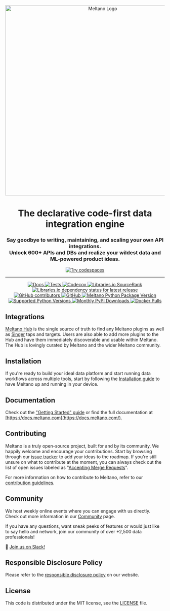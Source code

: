 <div align="center">
  <picture align="center" with="600">
    <source media="(prefers-color-scheme: dark)" srcset="https://user-images.githubusercontent.com/5394188/228290090-d8a1bfe4-988e-49ef-9f2f-a86f2b014536.svg">
    <source media="(prefers-color-scheme: light)" srcset="https://user-images.githubusercontent.com/5394188/228290103-94d79298-cd85-4918-862b-97add5bc7f54.svg">
  <img alt="Meltano Logo" src="https://user-images.githubusercontent.com/5394188/228290103-94d79298-cd85-4918-862b-97add5bc7f54.svg" width="600"/>
  </picture>
</div>

<h1 align="center">The declarative code-first data integration engine</h1>
<h3 align="center">Say goodbye to writing, maintaining, and scaling your own API integrations.<br>Unlock 600+ APIs and DBs and realize your wildest data and ML-powered product ideas.</h3>

<div align="center">
<a href="https://meltano.com/demo">
<img alt="Try codespaces" src="https://img.shields.io/static/v1?label=&message=Try live demo with Codespaces&color=02a5a5&style=for-the-badge&logo=github"/>
</a>
</div>

---

<div align="center">
<a href="https://docs.meltano.com/">
<img alt="Docs" src="https://img.shields.io/website?down_color=red&down_message=offline&label=Docs&up_color=blue&up_message=online&url=https%3A%2F%2Fdocs.meltano.com%2F"/>
</a>
<a href="https://github.com/meltano/meltano/actions/workflows/test.yml?query=branch%3Amain">
<img alt="Tests" src="https://github.com/meltano/meltano/actions/workflows/test.yml/badge.svg"/>
</a>
<a href="https://codecov.io/github/meltano/meltano">
<img alt="Codecov" src="https://codecov.io/gh/meltano/meltano/branch/main/graph/badge.svg"/>
</a>
<a href="https://libraries.io/pypi/meltano/sourcerank">
<img alt="Libraries.io SourceRank" src="https://img.shields.io/librariesio/sourcerank/pypi/meltano?label=SourceRank"/>
</a>
<a href="https://libraries.io/pypi/meltano">
<img alt="Libraries.io dependency status for latest release" src="https://img.shields.io/librariesio/release/pypi/meltano?label=Dependencies"/>
</a>
</div>

<div align="center">
<a href="https://github.com/meltano/meltano/graphs/contributors">
<img alt="GitHub contributors" src="https://img.shields.io/github/contributors/meltano/meltano?label=Contributors"/>
</a>
<a href="https://github.com/meltano/meltano/blob/main/LICENSE">
<img alt="GitHub" src="https://img.shields.io/github/license/meltano/meltano?color=blue&label=License"/>
</a>
<a href="https://pypi.org/project/meltano/">
<img alt="Meltano Python Package Version" src="https://img.shields.io/pypi/v/meltano?label=Version"/>
</a>
<a href="https://pypi.org/project/meltano/">
<img alt="Supported Python Versions" src="https://img.shields.io/pypi/pyversions/meltano?label=Python"/>
</a>
<a href="https://pypi.org/project/meltano/">
<img alt="Monthly PyPI Downloads" src="https://img.shields.io/pypi/dm/meltano?label=PyPI%20Downloads"/>
</a>
<a href="https://hub.docker.com/r/meltano/meltano">
<img alt="Docker Pulls" src="https://img.shields.io/docker/pulls/meltano/meltano?label=Docker%20Pulls"/>
</a>
</div>

Integrations
------------

[Meltano Hub](https://hub.meltano.com/) is the single source of truth to find any Meltano plugins as well as [Singer](https://singer.io/) taps and targets. Users are also able to add more plugins to the Hub and have them immediately discoverable and usable within Meltano. The Hub is lovingly curated by Meltano and the wider Meltano community.

Installation
------------

If you're ready to build your ideal data platform and start running data workflows across multiple tools, start by following the [Installation guide](https://docs.meltano.com/getting-started/installation) to have Meltano up and running in your device.

Documentation
-------------

Check out the ["Getting Started" guide](https://docs.meltano.com/getting-started) or find the full documentation at [https://docs.meltano.com](https://docs.meltano.com/).

Contributing
------------

Meltano is a truly open-source project, built for and by its community. We happily welcome and encourage your contributions. Start by browsing through our [issue tracker](https://github.com/meltano/meltano/issues?q=is%3Aopen+is%3Aissue) to add your ideas to the roadmap. If you're still unsure on what to contribute at the moment, you can always check out the list of open issues labeled as "[Accepting Merge Requests](https://github.com/meltano/meltano/issues?q=is%3Aopen+is%3Aissue+label%3A%22accepting+merge+requests%22)".

For more information on how to contribute to Meltano, refer to our [contribution guidelines](https://docs.meltano.com/contribute/).

Community
---------

We host weekly online events where you can engage with us directly. Check out more information in our [Community](https://meltano.com/community/) page.

If you have any questions, want sneak peeks of features or would just like to say hello and network, join our community of over +2,500 data professionals!

👋 [Join us on Slack!](https://meltano.com/slack)

Responsible Disclosure Policy
-----------------------------

Please refer to the [responsible disclosure policy](https://docs.meltano.com/the-project/responsible-disclosure) on our website.

License
-------

This code is distributed under the MIT license, see the [LICENSE](https://github.com/meltano/meltano/blob/main/LICENSE) file.
